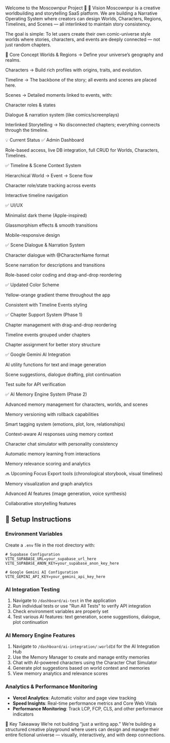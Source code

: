 Welcome to the Moscownpur Project 🚀
🌟 Vision
Moscownpur is a creative worldbuilding and storytelling SaaS platform.
We are building a Narrative Operating System where creators can design Worlds, Characters, Regions, Timelines, and Scenes — all interlinked to maintain story consistency.

The goal is simple:
To let users create their own comic-universe style worlds where stories, characters, and events are deeply connected — not just random chapters.

🎯 Core Concept
Worlds & Regions → Define your universe’s geography and realms.

Characters → Build rich profiles with origins, traits, and evolution.

Timeline → The backbone of the story; all events and scenes are placed here.

Scenes → Detailed moments linked to events, with:

Character roles & states

Dialogue & narration system (like comics/screenplays)

Interlinked Storytelling → No disconnected chapters; everything connects through the timeline.

💡 Current Status
✅ Admin Dashboard

Role-based access, live DB integration, full CRUD for Worlds, Characters, Timelines.

✅ Timeline & Scene Context System

Hierarchical World → Event → Scene flow

Character role/state tracking across events

Interactive timeline navigation

✅ UI/UX

Minimalist dark theme (Apple-inspired)

Glassmorphism effects & smooth transitions

Mobile-responsive design

✅ Scene Dialogue & Narration System

Character dialogue with @CharacterName format

Scene narration for descriptions and transitions

Role-based color coding and drag-and-drop reordering

✅ Updated Color Scheme

Yellow-orange gradient theme throughout the app

Consistent with Timeline Events styling

✅ Chapter Support System (Phase 1)

Chapter management with drag-and-drop reordering

Timeline events grouped under chapters

Chapter assignment for better story structure

✅ Google Gemini AI Integration

AI utility functions for text and image generation

Scene suggestions, dialogue drafting, plot continuation

Test suite for API verification

✅ AI Memory Engine System (Phase 2)

Advanced memory management for characters, worlds, and scenes

Memory versioning with rollback capabilities

Smart tagging system (emotions, plot, lore, relationships)

Context-aware AI responses using memory context

Character chat simulator with personality consistency

Automatic memory learning from interactions

Memory relevance scoring and analytics

🔜 Upcoming Focus
Export tools (chronological storybook, visual timelines)

Memory visualization and graph analytics

Advanced AI features (image generation, voice synthesis)

Collaborative storytelling features

## 🚀 Setup Instructions

### Environment Variables
Create a `.env` file in the root directory with:

```env
# Supabase Configuration
VITE_SUPABASE_URL=your_supabase_url_here
VITE_SUPABASE_ANON_KEY=your_supabase_anon_key_here

# Google Gemini AI Configuration
VITE_GEMINI_API_KEY=your_gemini_api_key_here
```

### AI Integration Testing
1. Navigate to `/dashboard/ai-test` in the application
2. Run individual tests or use "Run All Tests" to verify API integration
3. Check environment variables are properly set
4. Test various AI features: text generation, scene suggestions, dialogue, plot continuation

### AI Memory Engine Features
1. Navigate to `/dashboard/ai-integration/:worldId` for the AI Integration Hub
2. Use the Memory Manager to create and manage entity memories
3. Chat with AI-powered characters using the Character Chat Simulator
4. Generate plot suggestions based on world context and memories
5. View memory analytics and relevance scores

### Analytics & Performance Monitoring
- **Vercel Analytics**: Automatic visitor and page view tracking
- **Speed Insights**: Real-time performance metrics and Core Web Vitals
- **Performance Monitoring**: Track LCP, FCP, CLS, and other performance indicators

🧠 Key Takeaway
We’re not building “just a writing app.”
We’re building a structured creative playground where users can design and manage their entire fictional universe — visually, interactively, and with deep connections.